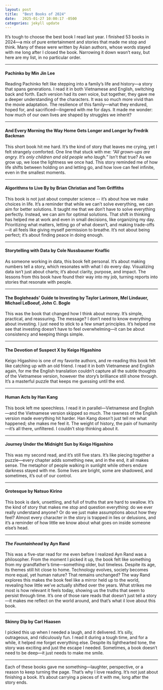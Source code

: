 ```yaml
---
layout: post
title:  "Best Books of 2024"
date:   2025-01-27 10:00:17 -0500
categories: jekyll update
---
```


It’s tough to choose the best book I read last year. I finished 53 books in 2024—a mix of pure entertainment and stories that made me stop and think. Many of these were written by Asian authors, whose words stayed with me long after I closed the book. Narrowing it down wasn’t easy, but here are my list, in no particular order.

---

#### **Pachinko** by Min Jin Lee
Reading Pachinko felt like stepping into a family’s life and history—a story that spans generations. I read it in both Vietnamese and English, switching back and forth. Each version had its own voice, but together, they gave me a deeper understanding of the characters. It was so much more vivid than the movie adaptation. The resilience of this family—what they endured, hoped for, and sacrificed—lingered with me for days. It made me wonder: how much of our own lives are shaped by struggles we inherit?

---

#### **And Every Morning the Way Home Gets Longer and Longer** by Fredrik Backman
This short book hit me hard. It’s the kind of story that leaves me crying, yet I felt strangely comforted. One line that stuck with me: *“All grown-ups are angry. It’s only children and old people who laugh.”* Isn’t that true? As we grow up, we lose the lightness we once had. This story reminded me of how life shifts between holding on and letting go, and how love can feel infinite, even in the smallest moments.

---

#### **Algorithms to Live By** by Brian Christian and Tom Griffiths
This book is not just about computer science -- it’s about how we make choices in life. It’s a reminder that while we can’t solve everything, we can aim for better solutions. It taught me that we don’t have to solve everything perfectly. Instead, we can aim for optimal solutions. That shift in thinking has helped me at work and even in small decisions, like organizing my day. Prioritizing what matters, letting go of what doesn’t, and making trade-offs—it all feels like giving myself permission to breathe. It’s not about being perfect; it’s about finding peace in doing enough.

---

#### **Storytelling with Data** by Cole Nussbaumer Knaflic
As someone working in data, this book felt personal. It’s about making numbers tell a story, which resonates with what I do every day. Visualizing data isn’t just about charts; it’s about clarity, purpose, and impact. The lessons from this book have found their way into my job, turning reports into stories that resonate with people.

---

#### **The Bogleheads' Guide to Investing** by Taylor Larimore, Mel Lindauer, Michael LeBoeuf, John C. Bogle
 
This was the book that changed how I think about money. It’s simple, practical, and reassuring. The message? I don’t need to know everything about investing. I just need to stick to a few smart principles. It’s helped me see that investing doesn’t have to feel overwhelming—it can be about consistency and keeping things simple.

---

#### **The Devotion of Suspect X** by Keigo Higashino
Keigo Higashino is one of my favorite authors, and re-reading this book felt like catching up with an old friend. I read it in both Vietnamese and English again, for me the English translation couldn’t capture all the subtle thoughts of the Vietnamese version, however the story’s brilliance still shone through. It’s a masterful puzzle that keeps me guessing until the end.

---

#### **Human Acts** by Han Kang
This book left me speechless. I read it in parallel—Vietnamese and English—and the Vietnamese version skipped so much. The rawness of the English version made everything hit harder. Han Kang doesn’t just tell me what happened; she makes me feel it. The weight of history, the pain of humanity—it’s all there, unfiltered. I couldn’t stop thinking about it.

---

#### **Journey Under the Midnight Sun** by Keigo Higashino
This was my second read, and it’s still five stars. It’s like piecing together a puzzle—every chapter adds something new, and in the end, it all makes sense. The metaphor of people walking in sunlight while others endure darkness stayed with me. Some lives are bright, some are shadowed, and sometimes, it’s out of our control.

---

#### **Grotesque** by Natsuo Kirino
This book is dark, unsettling, and full of truths that are hard to swallow. It’s the kind of story that makes me stop and question everything: do we ever really understand anyone? Or do we just make assumptions about how they feel? Almost every character in the story is trapped in lies or delusions, and it’s a reminder of how little we know about what goes on inside someone else’s head.

---

#### ***The Fountainhead*** by Ayn Rand
This was a five-star read for me even before I realized Ayn Rand was a philosopher. From the moment I picked it up, the book felt like something from my grandfather’s time—something older, but timeless. Despite its age, its themes still hit close to home. Technology evolves, society becomes more equal, yet human nature? That remains unchanged? The way Rand explores this makes the book feel like a mirror held up to the world, revealing how little we’ve actually shifted over the years. What strikes me most is how relevant it feels today, showing us the truths that seem to persist through time. It’s one of those rare reads that doesn’t just tell a story—it makes me reflect on the world around, and that’s what iI love about this book.

---
#### **Skinny Dip** by Carl Hiaasen
I picked this up when I needed a laugh, and it delivered. It’s silly, outrageous, and ridiculously fun. I read it during a tough time, and for a while, it helped me forget everything else. Despite its lighthearted tone, the story was exciting and just the escape I needed. Sometimes, a book doesn’t need to be deep—it just needs to make me smile.

---

Each of these books gave me something—laughter, perspective, or a reason to keep turning the page. That’s why I love reading. It’s not just about finishing a book. It’s about carrying a pieces of it with me, long after the story ends.


